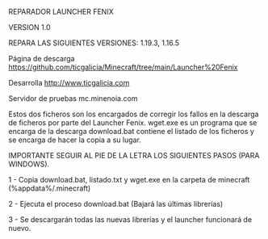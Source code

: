 REPARADOR LAUNCHER FENIX

VERSION 1.0

REPARA LAS SIGUIENTES VERSIONES: 1.19.3, 1.16.5

Página de descarga https://github.com/ticgalicia/Minecraft/tree/main/Launcher%20Fenix

Desarrolla http://www.ticgalicia.com

Servidor de pruebas mc.minenoia.com


Estos dos ficheros son los encargados de corregir los fallos en la descarga de ficheros por parte del Launcher Fenix.
wget.exe es un programa que se encarga de la descarga
download.bat contiene el listado de los ficheros y se encarga de hacer la copia a su lugar.

IMPORTANTE SEGUIR AL PIE DE LA LETRA LOS SIGUIENTES PASOS (PARA WINDOWS).

1 - Copia download.bat, listado.txt y wget.exe en la carpeta de minecraft (%appdata%/.minecraft)

2 - Ejecuta el proceso download.bat (Bajará las últimas librerías)

3 - Se descargarán todas las nuevas librerías y el launcher funcionará de nuevo.
